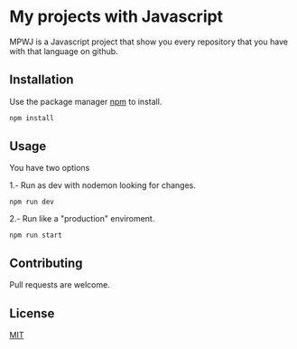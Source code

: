 # My projects with Javascript

MPWJ is a Javascript project that show you every repository that you have with that language on github.

## Installation

Use the package manager [npm](https://www.npmjs.com/) to install.

```bash
npm install
```

## Usage

You have two options

1.- Run as dev with nodemon looking for changes.

```npm
npm run dev
```
2.- Run like a "production" enviroment.
```npm
npm run start
```

## Contributing
Pull requests are welcome.


## License
[MIT](https://choosealicense.com/licenses/mit/)
